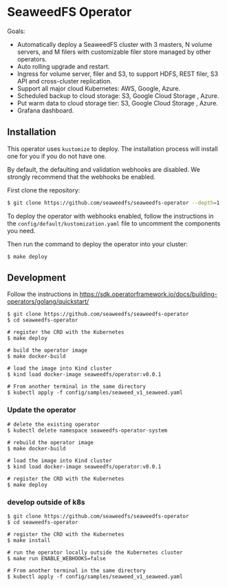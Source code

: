 # SeaweedFS Operator

Goals: 
* Automatically deploy a SeaweedFS cluster with 3 masters, N volume servers, and M filers with customizable filer store managed by other operators.
* Auto rolling upgrade and restart.
* Ingress for volume server, filer and S3, to support HDFS, REST filer, S3 API and cross-cluster replication.
* Support all major cloud Kubernetes: AWS, Google, Azure.
* Scheduled backup to cloud storage: S3, Google Cloud Storage , Azure.
* Put warm data to cloud storage tier: S3, Google Cloud Storage , Azure.
* Grafana dashboard.

## Installation

This operator uses `kustomize` to deploy. The installation process will install one for you if you do not have one.

By default, the defaulting and validation webhooks are disabled. We strongly recommend that the webhooks be enabled.

First clone the repository:

```bash
$ git clone https://github.com/seaweedfs/seaweedfs-operator --depth=1
```

To deploy the operator with webhooks enabled, follow the instructions in the `config/default/kustomization.yaml` file to uncomment the components you need.

Then run the command to deploy the operator into your cluster:

```
$ make deploy
```

## Development

Follow the instructions in https://sdk.operatorframework.io/docs/building-operators/golang/quickstart/

```
$ git clone https://github.com/seaweedfs/seaweedfs-operator
$ cd seaweedfs-operator

# register the CRD with the Kubernetes
$ make deploy

# build the operator image
$ make docker-build

# load the image into Kind cluster
$ kind load docker-image seaweedfs/operator:v0.0.1

# From another terminal in the same directory
$ kubectl apply -f config/samples/seaweed_v1_seaweed.yaml

```

### Update the operator
```
# delete the existing operator
$ kubectl delete namespace seaweedfs-operator-system

# rebuild the operator image
$ make docker-build

# load the image into Kind cluster
$ kind load docker-image seaweedfs/operator:v0.0.1

# register the CRD with the Kubernetes
$ make deploy

```

### develop outside of k8s

```
$ git clone https://github.com/seaweedfs/seaweedfs-operator
$ cd seaweedfs-operator

# register the CRD with the Kubernetes
$ make install

# run the operator locally outside the Kubernetes cluster
$ make run ENABLE_WEBHOOKS=false 

# From another terminal in the same directory
$ kubectl apply -f config/samples/seaweed_v1_seaweed.yaml
```
